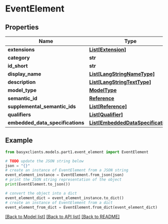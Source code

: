 # EventElement


## Properties

Name | Type | Description | Notes
------------ | ------------- | ------------- | -------------
**extensions** | [**List[Extension]**](Extension.md) |  | [optional] 
**category** | **str** |  | [optional] 
**id_short** | **str** |  | [optional] 
**display_name** | [**List[LangStringNameType]**](LangStringNameType.md) |  | [optional] 
**description** | [**List[LangStringTextType]**](LangStringTextType.md) |  | [optional] 
**model_type** | [**ModelType**](ModelType.md) |  | 
**semantic_id** | [**Reference**](Reference.md) |  | [optional] 
**supplemental_semantic_ids** | [**List[Reference]**](Reference.md) |  | [optional] 
**qualifiers** | [**List[Qualifier]**](Qualifier.md) |  | [optional] 
**embedded_data_specifications** | [**List[EmbeddedDataSpecification]**](EmbeddedDataSpecification.md) |  | [optional] 

## Example

```python
from basyxclients.models.part1.event_element import EventElement

# TODO update the JSON string below
json = "{}"
# create an instance of EventElement from a JSON string
event_element_instance = EventElement.from_json(json)
# print the JSON string representation of the object
print(EventElement.to_json())

# convert the object into a dict
event_element_dict = event_element_instance.to_dict()
# create an instance of EventElement from a dict
event_element_from_dict = EventElement.from_dict(event_element_dict)
```
[[Back to Model list]](../README.md#documentation-for-models) [[Back to API list]](../README.md#documentation-for-api-endpoints) [[Back to README]](../README.md)


